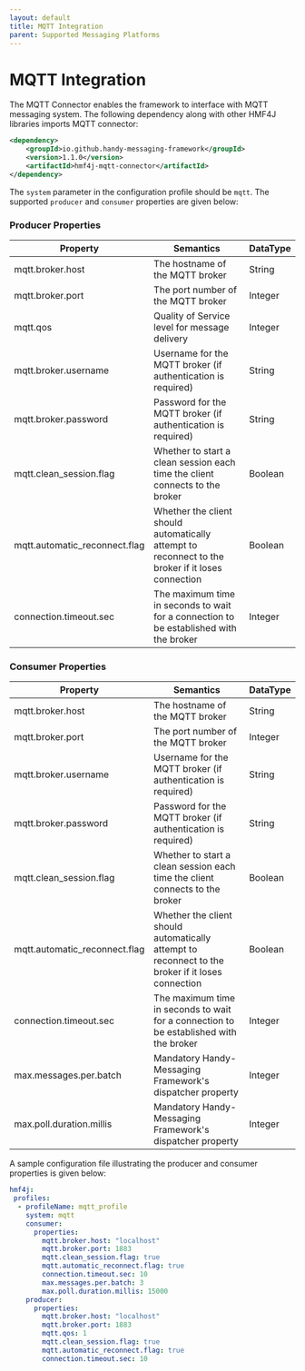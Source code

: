```yaml
---
layout: default
title: MQTT Integration
parent: Supported Messaging Platforms
---
```


# MQTT Integration

The MQTT Connector enables the framework to interface with MQTT messaging system. The following dependency along with other HMF4J libraries imports MQTT connector:

```xml
<dependency>
    <groupId>io.github.handy-messaging-framework</groupId>
    <version>1.1.0</version>
    <artifactId>hmf4j-mqtt-connector</artifactId>
</dependency>
```

The `system` parameter in the configuration profile should be `mqtt`. The supported `producer` and `consumer` properties are given below:

### Producer Properties

| Property | Semantics | DataType
| -------- | --------- | ------------
| mqtt.broker.host | The hostname of the MQTT broker | String
| mqtt.broker.port | The port number of the MQTT broker | Integer
| mqtt.qos | Quality of Service level for message delivery | Integer
| mqtt.broker.username | Username for the MQTT broker (if authentication is required) | String
| mqtt.broker.password | Password for the MQTT broker (if authentication is required) | String
| mqtt.clean_session.flag | Whether to start a clean session each time the client connects to the broker | Boolean
| mqtt.automatic_reconnect.flag | Whether the client should automatically attempt to reconnect to the broker if it loses connection | Boolean
| connection.timeout.sec | The maximum time in seconds to wait for a connection to be established with the broker | Integer

### Consumer Properties

| Property | Semantics | DataType
| -------- | --------- | ------------
| mqtt.broker.host | The hostname of the MQTT broker | String
| mqtt.broker.port | The port number of the MQTT broker | Integer
| mqtt.broker.username | Username for the MQTT broker (if authentication is required) | String
| mqtt.broker.password | Password for the MQTT broker (if authentication is required) | String
| mqtt.clean_session.flag | Whether to start a clean session each time the client connects to the broker | Boolean
| mqtt.automatic_reconnect.flag | Whether the client should automatically attempt to reconnect to the broker if it loses connection | Boolean
| connection.timeout.sec | The maximum time in seconds to wait for a connection to be established with the broker | Integer
| max.messages.per.batch | Mandatory Handy-Messaging Framework's dispatcher property | Integer
| max.poll.duration.millis | Mandatory Handy-Messaging Framework's dispatcher property | Integer


A sample configuration file illustrating the producer and consumer properties is given below:

```yaml
hmf4j:
 profiles:
  - profileName: mqtt_profile
    system: mqtt
    consumer:
      properties:
        mqtt.broker.host: "localhost"
        mqtt.broker.port: 1883
        mqtt.clean_session.flag: true
        mqtt.automatic_reconnect.flag: true
        connection.timeout.sec: 10
        max.messages.per.batch: 3
        max.poll.duration.millis: 15000
    producer:
      properties:
        mqtt.broker.host: "localhost"
        mqtt.broker.port: 1883
        mqtt.qos: 1
        mqtt.clean_session.flag: true
        mqtt.automatic_reconnect.flag: true
        connection.timeout.sec: 10
```